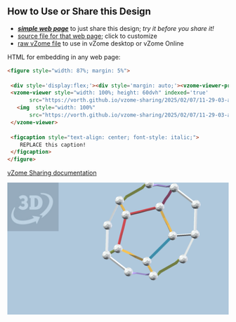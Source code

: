 
## How to Use or Share this Design

 - [***simple web page***](<https://vorth.github.io/vzome-sharing/2025/02/07/11-29-03-affine-dodec-projections/>) to just share this design; *try it before you share it!*
 - [source file for that web page](<https://github.com/vorth/vzome-sharing/edit/main/2025/02/07/11-29-03-affine-dodec-projections/index.md>); click to customize
 - [raw vZome file](<https://raw.githubusercontent.com/vorth/vzome-sharing/main/2025/02/07/11-29-03-affine-dodec-projections/affine-dodec-projections.vZome>) to use in vZome desktop or vZome Online
 
 HTML for embedding in any web page:
 ```html
<figure style="width: 87%; margin: 5%">
  
  <div style='display:flex;'><div style='margin: auto;'><vzome-viewer-previous load-camera='true' label='prev step'></vzome-viewer-previous><vzome-viewer-next load-camera='true' label='next step'></vzome-viewer-next></div></div>
  <vzome-viewer style="width: 100%; height: 60dvh" indexed='true'
        src="https://vorth.github.io/vzome-sharing/2025/02/07/11-29-03-affine-dodec-projections/affine-dodec-projections.vZome" >
    <img  style="width: 100%"
        src="https://vorth.github.io/vzome-sharing/2025/02/07/11-29-03-affine-dodec-projections/affine-dodec-projections.png" >
  </vzome-viewer>

  <figcaption style="text-align: center; font-style: italic;">
     REPLACE this caption!
  </figcaption>
</figure>

 ```

[vZome Sharing documentation](https://vzome.github.io/vzome/sharing.html#how-it-works)

![Image](<affine-dodec-projections.png>)

